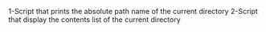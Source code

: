 1-Script that prints the absolute path name of the current directory
2-Script that display the contents list of the current directory